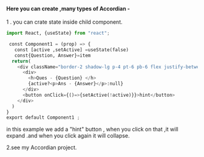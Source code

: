 
#### Here you can create ,many types of Accordian -

1 . you can crate state inside child component.
```python
import React, {useState} from "react";

 const Component1 = (prop) => {
   const [active ,setActive] =useState(false)
   const{Question, Answer}=item 
  return(
    <div className="border-2 shadow-lg p-4 pt-6 pb-6 flex justify-between m-auto w-3/5 rounded-lg">
      <div>
        <h>Ques - {Question} </h>
        {active?<p>Ans - {Answer}</p>:null}
      </div>
      <button onClick={()=>{setActive(!active)}}>hint</button> 
    </div>
  )
}
export default Component1 ;

```
in this example we add a "hint" button , when you click on that ,it will expand .and when you click again it will collapse.
 
2.see my Accordian project.
